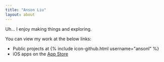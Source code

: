 ```yaml
---
title: "Anson Liu"
layout: about
---
```


Uh... I enjoy making things and exploring.

You can view my work at the below links:

- Public projects at {% include icon-github.html username="ansonl" %}
- iOS apps on the [App Store](https://itunes.apple.com/us/developer/anson-liu/id1024660369)
